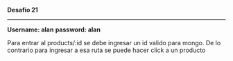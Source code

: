 **Desafio 21**

**********************************
**Username: alan**
**password: alan**

Para entrar al products/:id
se debe ingresar un id valido para mongo.
De lo contrario para ingresar a esa ruta se puede hacer click a un producto

